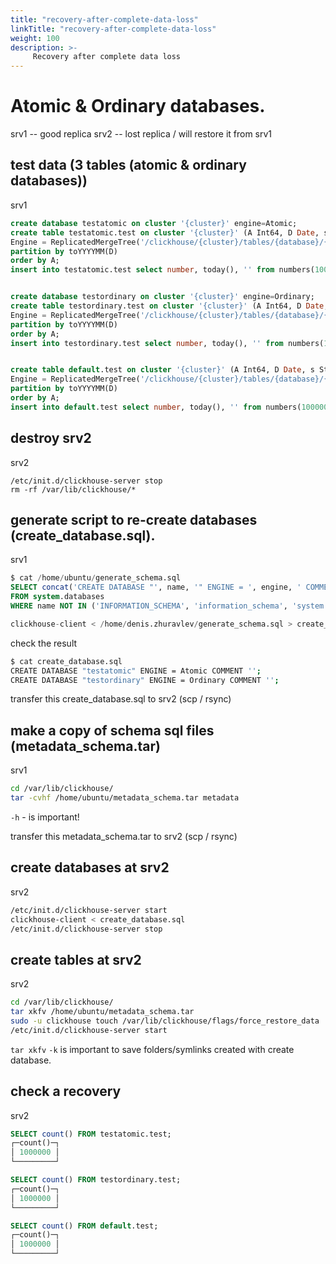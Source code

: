 ```yaml
---
title: "recovery-after-complete-data-loss"
linkTitle: "recovery-after-complete-data-loss"
weight: 100
description: >-
     Recovery after complete data loss 
---
```


# Atomic & Ordinary databases.

srv1 -- good replica
srv2 -- lost replica / will restore it from srv1

## test data (3 tables (atomic & ordinary databases))

srv1

```sql
create database testatomic on cluster '{cluster}' engine=Atomic;
create table testatomic.test on cluster '{cluster}' (A Int64, D Date, s String)
Engine = ReplicatedMergeTree('/clickhouse/{cluster}/tables/{database}/{table}','{replica}')
partition by toYYYYMM(D)
order by A;
insert into testatomic.test select number, today(), '' from numbers(1000000);


create database testordinary on cluster '{cluster}' engine=Ordinary;
create table testordinary.test on cluster '{cluster}' (A Int64, D Date, s String)
Engine = ReplicatedMergeTree('/clickhouse/{cluster}/tables/{database}/{table}','{replica}')
partition by toYYYYMM(D)
order by A;
insert into testordinary.test select number, today(), '' from numbers(1000000);


create table default.test on cluster '{cluster}' (A Int64, D Date, s String)
Engine = ReplicatedMergeTree('/clickhouse/{cluster}/tables/{database}/{table}','{replica}')
partition by toYYYYMM(D)
order by A;
insert into default.test select number, today(), '' from numbers(1000000);
```

## destroy srv2

srv2

```
/etc/init.d/clickhouse-server stop
rm -rf /var/lib/clickhouse/*
```

## generate script to re-create databases (create_database.sql).

srv1

```sql
$ cat /home/ubuntu/generate_schema.sql
SELECT concat('CREATE DATABASE "', name, '" ENGINE = ', engine, ' COMMENT \'', comment, '\';')
FROM system.databases
WHERE name NOT IN ('INFORMATION_SCHEMA', 'information_schema', 'system', 'default');

clickhouse-client < /home/denis.zhuravlev/generate_schema.sql > create_database.sql
```

check the result
```bash
$ cat create_database.sql
CREATE DATABASE "testatomic" ENGINE = Atomic COMMENT '';
CREATE DATABASE "testordinary" ENGINE = Ordinary COMMENT '';
```

transfer this create_database.sql to srv2 (scp / rsync)

## make a copy of schema sql files (metadata_schema.tar)

srv1

```bash
cd /var/lib/clickhouse/
tar -cvhf /home/ubuntu/metadata_schema.tar metadata
```
`-h` - is important!

transfer this metadata_schema.tar to srv2 (scp / rsync)

## create databases at srv2

srv2

```bash
/etc/init.d/clickhouse-server start
clickhouse-client < create_database.sql
/etc/init.d/clickhouse-server stop
```

## create tables at srv2

srv2

```bash
cd /var/lib/clickhouse/
tar xkfv /home/ubuntu/metadata_schema.tar
sudo -u clickhouse touch /var/lib/clickhouse/flags/force_restore_data
/etc/init.d/clickhouse-server start
```

`tar xkfv` `-k` is important to save folders/symlinks created with create database.

## check a recovery

srv2

```sql
SELECT count() FROM testatomic.test;
┌─count()─┐
│ 1000000 │
└─────────┘

SELECT count() FROM testordinary.test;
┌─count()─┐
│ 1000000 │
└─────────┘

SELECT count() FROM default.test;
┌─count()─┐
│ 1000000 │
└─────────┘
```

